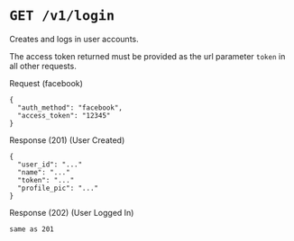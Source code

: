 # `GET /v1/login`

Creates and logs in user accounts.

The access token returned must be provided as the url parameter `token` in all other requests.

Request (facebook)

```
{
  "auth_method": "facebook",
  "access_token": "12345"
}
```

Response (201) (User Created)

```
{
  "user_id": "..."
  "name": "..."
  "token": "..."
  "profile_pic": "..."
}
```

Response (202) (User Logged In)

```
same as 201
```

